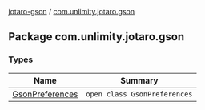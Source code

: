 [jotaro-gson](../index.md) / [com.unlimity.jotaro.gson](./index.md)

## Package com.unlimity.jotaro.gson

### Types

| Name | Summary |
|---|---|
| [GsonPreferences](-gson-preferences/index.md) | `open class GsonPreferences` |
